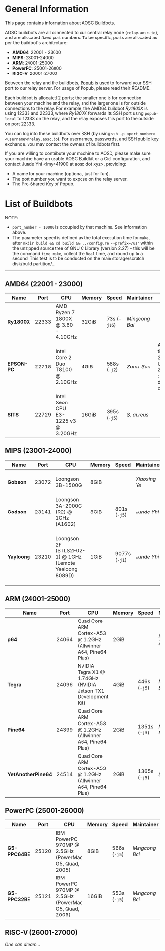 <!-- TITLE: Buildbots -->
<!-- SUBTITLE: Buildbots that can be used by AOSC developers -->

# General Information

This page contains information about AOSC Buildbots.

AOSC buildbots are all connected to our central relay node (`relay.aosc.io`), and are allocated fixed port numbers. To be specific, ports are allocated as per the buildbot's architecture:

- **AMD64**: 22001 - 23000
- **MIPS**: 23001-24000
- **ARM**: 24001-25000
- **PowerPC**: 25001-26000
- **RISC-V**: 26001-27000

Between the relay and the buildbots, [Popub](https://github.com/m13253/popub) is used to forward your SSH port to our relay server. For usage of Popub, please read their README.

Each buildbot is allocated 2 ports; the smaller one is for connection between your machine and the relay, and the larger one is for outside connections to the relay. For example, the AMD64 buildbot _Ry1800X_ is using 12333 and 22333, where _Ry1800X_ forwards its SSH port using `popub-local` to 12333 on the relay, and the relay exposes this port to the outside on port 22333.

You can log into these buildbots over SSH (by using `ssh -p <port_number> <username>@relay.aosc.io`). For usernames, passwords, and SSH public key exchange, you may contact the owners of buildbots first.

If you are willing to contribute your machine to AOSC, please make sure your machine have an usable AOSC Buildkit or a Ciel configuration, and contact Junde Yhi \<lmy441900 at aosc dot xyz\>, providing:

- A name for your machine (optional, just for fun).
- The port number you want to expose on the relay server.
- The Pre-Shared Key of Popub.

# List of Buildbots

NOTE: 

- `port_number - 10000` is occupied by that machine. See information above.
- The parameter speed is defined as the total execution time for `make`, after `mkdir build && cd build && ../configure --prefix=/usr` within the unzipped source tree of GNU C Library (version 2.27)  - this will be the command `time make`, collect the `Real` time, and round up to a second. This test is to be conducted on the main storage/scratch disk/build partition/...

---

## **AMD64** (22001 - 23000)

| Name | Port | CPU | Memory | Speed | Maintainer | Note |
|-----------|-----------|-----------|-----------|-----------|---------|-----------|
| **Ry1800X** | 22333 | AMD Ryzen 7 1800X @ 3.60 - 4.10GHz | 32GiB |73s (`-j16`)| _Mingcong Bai_ | |
| **EPSON-PC** | 22718 | Intel Core 2 Duo T8100 @ 2.10GHz | 4GiB |588s (`-j2`) | _Zamir Sun_ | Available time: 8:00 - 21:30 UTC+8, use zsun.dynu.net : 22718  for direct connection.  |
| **SITS** | 22729 | Intel Xeon CPU E3-1225 v3 @ 3.20GHz | 16GiB |395s (`-j5`)| _S. aureus_ | |

## **MIPS** (23001-24000)

| Name | Port | CPU | Memory | Speed |Maintainer | Note |
|-----------|-----------|-----------|-----------|-----------|-----------|-----------|
| **Gobson** | 23072 | Loongson 3B-1500G | 8GiB | | _Xiaoxing Ye_ | Owned by _Mingcong Bai_ |
| **Godson** | 23141 | Loongson 3A-2000C (R2) @ 1GHz (A1602) | 8GiB | 801s (`-j5`) | _Junde Yhi_ | |
| **Yayloong** | 23210 | Loongson 2F (STLS2F02-1) @ 1GHz (Lemote Yeeloong 8089D) | 1GiB | 9077s (`-j1`) <!-- 10038s (`-j2`) --> | _Junde Yhi_ | For testing purposes only, not 24x7 online (slow, hot and noisy) |

## **ARM** (24001-25000)

| Name | Port | CPU | Memory | Speed |Maintainer | Note |
|-----------|-----------|-----------|-----------|-----------|-----------|-----------|
| **p64** | 24064 | Quad Core ARM Cortex-A53 @ 1.2GHz (Allwinner A64, Pine64 Plus) | 2GiB | | _Icenowy Zheng_ | |
| **Tegra** |24096| NVIDIA Tegra X1 @ 1.74GHz (NVIDIA Jetson TX1 Development Kit) | 4GiB | 446s (`-j5`) | _Mingcong Bai_| |
| **Pine64** |24399| Quad Core ARM Cortex-A53 @ 1.2GHz (Allwinner A64, Pine64 Plus) | 2GiB | 1351s (`-j5`) | _Mingcong Bai_| |
| **YetAnotherPine64** |24514| Quad Core ARM Cortex-A53 @ 1.2GHz (Allwinner A64, Pine64 Plus) | 2GiB | 1365s (`-j5`) | _Salted Fish_|(Down) Local mirror located at `/dev/sda4`|

## **PowerPC** (25001-26000)

| Name | Port | CPU | Memory | Speed | Maintainer | Note |
|-----------|-----------|-----------|-----------|-----------|-----------|-----------|
| **G5-PPC64BE** | 25120 | IBM PowerPC 970MP @ 2.5GHz (PowerMac G5, Quad, 2005) | 8GiB | 566s (`-j5`) | _Mingcong Bai_ | |
| **G5-PPC32BE** | 25121 | IBM PowerPC 970MP @ 2.5GHz (PowerMac G5, Quad, 2005) | 16GiB | 553s (`-j5`) | _Mingcong Bai_ |  |

## **RISC-V** (26001-27000)

*One can dream...*